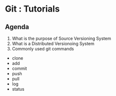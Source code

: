 # Git : Tutorials 



## Agenda 
1. What is the purpose of Source Versioning System
2.  What is a Distributed Versionoing System 
3.  Commonly used git commands
 
 - clone
 - add
 - commit 
 - push 
 - pull
 - log 
 - status




